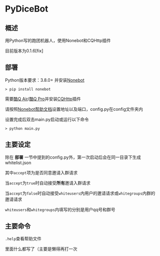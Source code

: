 # PyDiceBot

## 概述

用Python写的跑团机器人，使用Nonebot和CQHttp插件

目前版本为0.1.6[fix]

## 部署

Python版本要求：3.8.0+ 并安装[Nonebot](https://github.com/richardchien/nonebot "Nonebot GitHub页面")

```
> pip install nonebot
```

需要[酷Q Air](https://cqp.cc/t/23253 "酷Q Air官方页面")/[酷Q Pro](https://cqp.cc/t/14901 "酷Q Pro官方页面")并安装[CQHttp](https://github.com/richardchien/coolq-http-api "CoolQ Http Api GitHub页面")插件

请按照[Nonebot帮助文档](https://nonebot.cqp.moe/guide/getting-started.html "Nonebot帮助文档 #开始使用")设置地址以及端口，config.py在config文件夹内

设置完成后双击main.py启动或运行以下命令

```
> python main.py
```

## 主要设定

除在 **部署** 一节中提到的config.py外，第一次启动后会在同一目录下生成whitelist.json

其中`accept`项为是否同意邀请入群请求

当`accept`为`true`时自动接受**所有**邀请入群请求

当`accept`为`false`时自动接受`whiteusers`内用户的邀请请求或`whitegroups`内群的邀请请求

`whiteusers`和`whitegroups`内填写的分别是用户qq号和群号

## 主要命令

`.help`查看帮助文件

里面什么都写了（主要是懒得再打一次